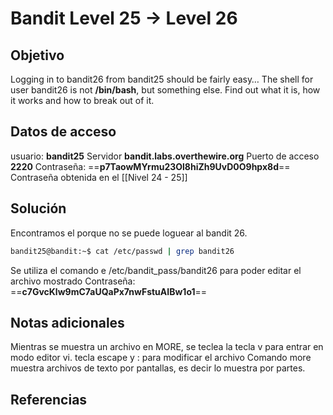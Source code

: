 # Bandit Level 25 → Level 26

## Objetivo
Logging in to bandit26 from bandit25 should be fairly easy… The shell for user bandit26 is not **/bin/bash**, but something else. Find out what it is, how it works and how to break out of it.

## Datos de acceso
usuario: **bandit25**
Servidor **bandit.labs.overthewire.org**
Puerto de acceso **2220**
Contraseña: ==**p7TaowMYrmu23Ol8hiZh9UvD0O9hpx8d**==
Contraseña obtenida en el [[Nivel 24 - 25]]
## Solución
Encontramos el porque no se puede loguear al bandit 26.
``` bash
bandit25@bandit:~$ cat /etc/passwd | grep bandit26                                 bandit26:x:11026:11026:bandit level 26:/home/bandit26:/usr/bin/showtext            bandit25@bandit:~$ cat /usr/bin/showtext                                           !/bin/sh                                                                                                                                                             export TERM=linux                                                                                                                                                     exec more ~/text.txt                                                               exit 0                                                                             bandit25@bandit:~$ 
```
Se utiliza el comando e /etc/bandit_pass/bandit26 para poder editar el archivo mostrado
Contraseña: ==**c7GvcKlw9mC7aUQaPx7nwFstuAIBw1o1**==
## Notas adicionales
Mientras se muestra un archivo en MORE, se teclea la tecla v para entrar en modo editor vi.
tecla escape  y : para modificar el archivo
Comando more muestra archivos de texto por pantallas, es decir lo muestra por partes.
## Referencias
